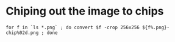 # Chiping out the image to chips

```
for f in `ls *.png` ; do convert $f -crop 256x256 ${f%.png}-chip%02d.png ; done
```
